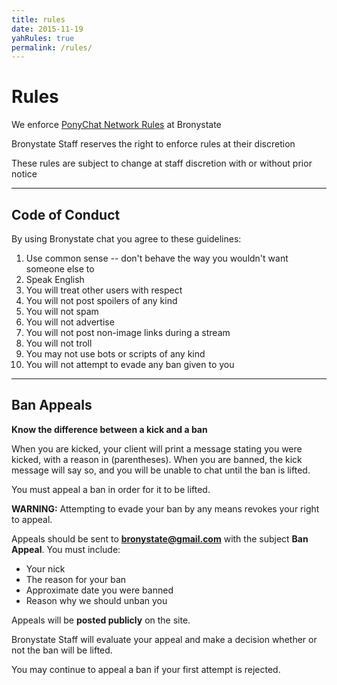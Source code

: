 ```yaml
---
title: rules
date: 2015-11-19
yahRules: true
permalink: /rules/
---
```


# Rules

We enforce [PonyChat Network Rules](https://ponychat.net/network-rules/) at Bronystate

Bronystate Staff reserves the right to enforce rules at their discretion

These rules are subject to change at staff discretion with or without prior notice

* * * * *

## Code of Conduct

By using Bronystate chat you agree to these guidelines:

1. Use common sense -- don't behave the way you wouldn't want someone else to
2. Speak English
3. You will treat other users with respect
4. You will not post spoilers of any kind
5. You will not spam
6. You will not advertise
7. You will not post non-image links during a stream
8. You will not troll
9. You may not use bots or scripts of any kind
10. You will not attempt to evade any ban given to you

* * * * *

## Ban Appeals

**Know the difference between a kick and a ban**

When you are kicked, your client will print a message stating you were kicked, with a reason in (parentheses).
When you are banned, the kick message will say so, and you will be unable to chat until the ban is lifted.

You must appeal a ban in order for it to be lifted.

**WARNING:** Attempting to evade your ban by any means revokes your right to appeal.

Appeals should be sent to **bronystate@gmail.com** with the subject **Ban Appeal**. You must include:

 - Your nick
 - The reason for your ban
 - Approximate date you were banned
 - Reason why we should unban you

Appeals will be **posted publicly** on the site.

Bronystate Staff will evaluate your appeal and make a decision whether or not the ban will be lifted.

You may continue to appeal a ban if your first attempt is rejected.
